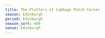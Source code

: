 ```yaml
---
title: The Plotters of Cabbage Patch Corner
season: Edinburgh
period: Edinburgh
season_sort: 400
venue: Edinburgh
---
```




